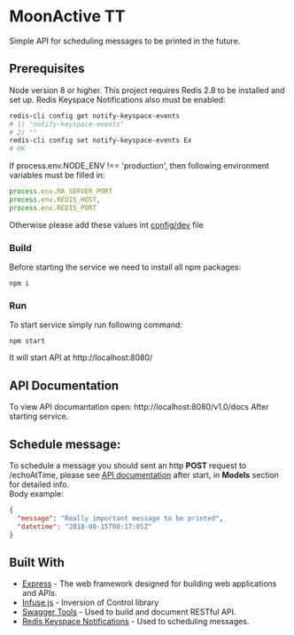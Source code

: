 # MoonActive TT
Simple API for scheduling messages to be printed in the future.

## Prerequisites

Node version 8 or higher.
This project requires Redis 2.8 to be installed and set up. 
Redis Keyspace Notifications also must be enabled:
```bash
redis-cli config get notify-keyspace-events
# 1) "notify-keyspace-events"
# 2) ""
redis-cli config set notify-keyspace-events Ex
# OK

```  
 
If process.env.NODE_ENV !== 'production', then following environment variables must be filled in:
```js
process.env.MA_SERVER_PORT
process.env.REDIS_HOST,
process.env.REDIS_PORT
```
Otherwise please add these values int [config/dev](https://github.com/oshykun/ma-tt/blob/master/config/dev.js) file 

### Build

Before starting the service we need to install all npm packages:
```
npm i
```

### Run

To start service simply run following command:
```
npm start
```
It will start API at http://localhost:8080/

## API Documentation
To view API documantation open:
http://localhost:8080/v1.0/docs
After starting service.

## Schedule message:

To schedule a message you should sent an http **POST** request to /echoAtTime, please see [API documentation](http://localhost:8080/v1.0/docs/) after start, in **Models** section for detailed info.   
Body example:
```JSON
{
  "message": "Really important message to be printed",
  "datetime": "2018-08-15T08:17:05Z"
}
```

## Built With

* [Express](https://expressjs.com/) - The web framework designed for building web applications and APIs.
* [Infuse.js](https://github.com/soundstep/infuse.js/blob/master/README.md) - Inversion of Control library
* [Swagger Tools](https://swagger.io/tools/) - Used to build and document RESTful API.
* [Redis Keyspace Notifications](https://redis.io/topics/notifications) - Used to scheduling messages. 
